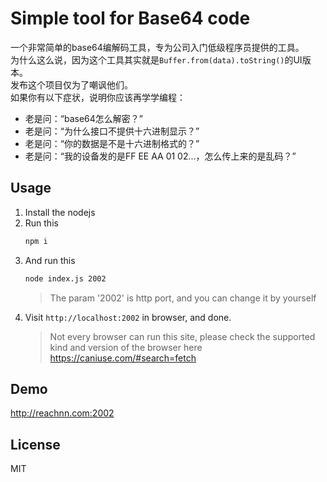 # Simple tool for Base64 code
一个非常简单的base64编解码工具，专为公司入门低级程序员提供的工具。    
为什么这么说，因为这个工具其实就是`Buffer.from(data).toString()`的UI版本。    
发布这个项目仅为了嘲讽他们。    
如果你有以下症状，说明你应该再学学编程：
* 老是问：“base64怎么解密？”
* 老是问：“为什么接口不提供十六进制显示？”
* 老是问：“你的数据是不是十六进制格式的？”
* 老是问：“我的设备发的是FF EE AA 01 02...，怎么传上来的是乱码？”

## Usage
1. Install the nodejs
2. Run this
   ```bash
   npm i
   ```
3. And run this
   ```bash
   node index.js 2002
   ```
    > The param '2002' is http port, and you can change it  by yourself
4. Visit `http://localhost:2002` in browser, and done.
    > Not every browser can run this site, please check the supported kind and version of the browser here https://caniuse.com/#search=fetch

## Demo
http://reachnn.com:2002

## License
MIT